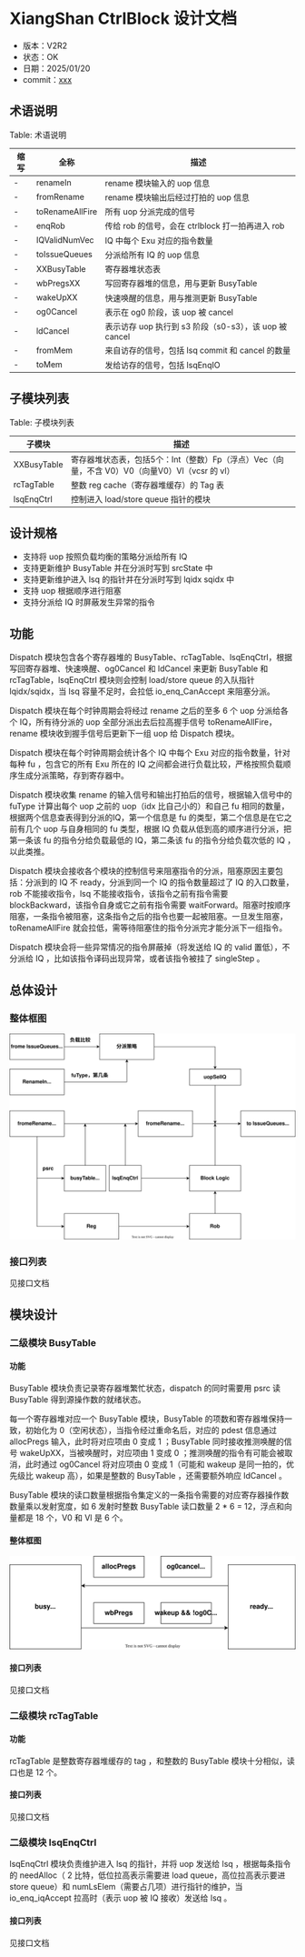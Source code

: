 # XiangShan CtrlBlock 设计文档

- 版本：V2R2
- 状态：OK
- 日期：2025/01/20
- commit：[xxx](https://github.com/OpenXiangShan/XiangShan/tree/xxx)

## 术语说明

Table: 术语说明

| 缩写 | 全称 | 描述 |
| --- | --- | --- |
| - | renameIn | rename 模块输入的 uop 信息 |
| - | fromRename | rename 模块输出后经过打拍的 uop 信息 |
| - | toRenameAllFire | 所有 uop 分派完成的信号 |
| - | enqRob | 传给 rob 的信号，会在 ctrlblock 打一拍再进入 rob |
| - | IQValidNumVec | IQ 中每个 Exu 对应的指令数量 |
| - | toIssueQueues | 分派给所有 IQ 的 uop 信息 |
| - | XXBusyTable | 寄存器堆状态表 |
| - | wbPregsXX | 写回寄存器堆的信息，用与更新 BusyTable |
| - | wakeUpXX | 快速唤醒的信息，用与推测更新 BusyTable |
| - | og0Cancel | 表示在 og0 阶段，该 uop 被 cancel |
| - | ldCancel | 表示访存 uop 执行到 s3 阶段（s0-s3），该 uop 被 cancel |
| - | fromMem | 来自访存的信号，包括 lsq commit 和 cancel 的数量 |
| - | toMem | 发给访存的信号，包括 lsqEnqIO |

## 子模块列表

Table: 子模块列表

| 子模块 | 描述 |
| --- | --- |
| XXBusyTable | 寄存器堆状态表，包括5个：Int（整数）Fp（浮点）Vec（向量，不含 V0）V0（向量V0）Vl（vcsr 的 vl） |
| rcTagTable | 整数 reg cache（寄存器堆缓存）的 Tag 表 |
| lsqEnqCtrl | 控制进入 load/store queue 指针的模块 |

## 设计规格

- 支持将 uop 按照负载均衡的策略分派给所有 IQ
- 支持更新维护 BusyTable 并在分派时写到 srcState 中
- 支持更新维护进入 lsq 的指针并在分派时写到 lqidx sqidx 中
- 支持 uop 根据顺序进行阻塞
- 支持分派给 IQ 时屏蔽发生异常的指令

## 功能

Dispatch 模块包含各个寄存器堆的 BusyTable、rcTagTable、lsqEnqCtrl，根据写回寄存器堆、快速唤醒、og0Cancel 和 ldCancel 来更新 BusyTable 和 rcTagTable，lsqEnqCtrl 模块则会控制 load/store queue 的入队指针 lqidx/sqidx，当 lsq 容量不足时，会拉低 io_enq_CanAccept 来阻塞分派。

Dispatch 模块在每个时钟周期会将经过 rename 之后的至多 6 个 uop 分派给各个 IQ，所有待分派的 uop 全部分派出去后拉高握手信号 toRenameAllFire，rename 模块收到握手信号后更新下一组 uop 给 Dispatch 模块。

Dispatch 模块在每个时钟周期会统计各个 IQ 中每个 Exu 对应的指令数量，针对每种 fu ，包含它的所有 Exu 所在的 IQ 之间都会进行负载比较，严格按照负载顺序生成分派策略，存到寄存器中。

Dispatch 模块收集 rename 的输入信号和输出打拍后的信号，根据输入信号中的 fuType 计算出每个 uop 之前的 uop（idx 比自己小的）和自己 fu 相同的数量，根据两个信息查表得到分派的IQ，第一个信息是 fu 的类型，第二个信息是在它之前有几个 uop 与自身相同的 fu 类型，根据 IQ 负载从低到高的顺序进行分派，把第一条该 fu 的指令分给负载最低的 IQ，第二条该 fu 的指令分给负载次低的 IQ ，以此类推。

Dispatch 模块会接收各个模块的控制信号来阻塞指令的分派，阻塞原因主要包括：分派到的 IQ 不 ready，分派到同一个 IQ 的指令数量超过了 IQ 的入口数量，rob 不能接收指令，lsq 不能接收指令，该指令之前有指令需要 blockBackward，该指令自身或它之前有指令需要 waitForward。阻塞时按顺序阻塞，一条指令被阻塞，这条指令之后的指令也要一起被阻塞。一旦发生阻塞，toRenameAllFire 就会拉低，需等待阻塞住的指令分派完才能分派下一组指令。

Dispatch 模块会将一些异常情况的指令屏蔽掉（将发送给 IQ 的 valid 置低），不分派给 IQ ，比如该指令译码出现异常，或者该指令被挂了 singleStep 。


## 总体设计

### 整体框图

![整体框图](./figure/dispatch.svg)

### 接口列表

见接口文档

## 模块设计

### 二级模块 BusyTable

#### 功能

BusyTable 模块负责记录寄存器堆繁忙状态，dispatch 的同时需要用 psrc 读 BusyTable 得到源操作数的就绪状态。

每一个寄存器堆对应一个 BusyTable 模块，BusyTable 的项数和寄存器堆保持一致，初始化为 0（空闲状态），当指令经过重命名后，对应的 pdest 信息通过 allocPregs 输入，此时将对应项由 0 变成 1 ；BusyTable 同时接收推测唤醒的信号 wakeUpXX，当被唤醒时，对应项由 1 变成 0 ；推测唤醒的指令有可能会被取消，此时通过 og0Cancel 将对应项由 0 变成 1（可能和 wakeup 是同一拍的，优先级比 wakeup 高），如果是整数的 BusyTable ，还需要额外响应 ldCancel 。

BusyTable 模块的读口数量根据指令集定义的一条指令需要的对应寄存器操作数数量乘以发射宽度，如 6 发射时整数 BusyTable 读口数量 2 * 6 = 12，浮点和向量都是 18 个，V0 和 Vl 是 6 个。

#### 整体框图

![整体框图](./figure/busyTable.svg)

#### 接口列表

见接口文档

### 二级模块 rcTagTable

#### 功能

rcTagTable 是整数寄存器堆缓存的 tag ，和整数的 BusyTable 模块十分相似，读口也是 12 个。


#### 接口列表

见接口文档

### 二级模块 lsqEnqCtrl

lsqEnqCtrl 模块负责维护进入 lsq 的指针，并将 uop 发送给 lsq ，根据每条指令的 needAlloc（ 2 比特，低位拉高表示需要进 load queue，高位拉高表示要进 store queue）和 numLsElem（需要占几项）进行指针的维护，当 io_enq_iqAccept 拉高时（表示 uop 被 IQ 接收）发送给 lsq 。


#### 接口列表

见接口文档
